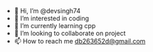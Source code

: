 - 👋 Hi, I’m @devsingh74
- 👀 I’m interested in coding
- 🌱 I’m currently learning cpp
- 💞️ I’m looking to collaborate on project 
- 📫 How to reach me db263652d@gmail.com


<!---
devsingh74/devsingh74 is a ✨ special ✨ repository because its `README.md` (this file) appears on your GitHub profile.
You can click the Preview link to take a look at your changes.
--->
